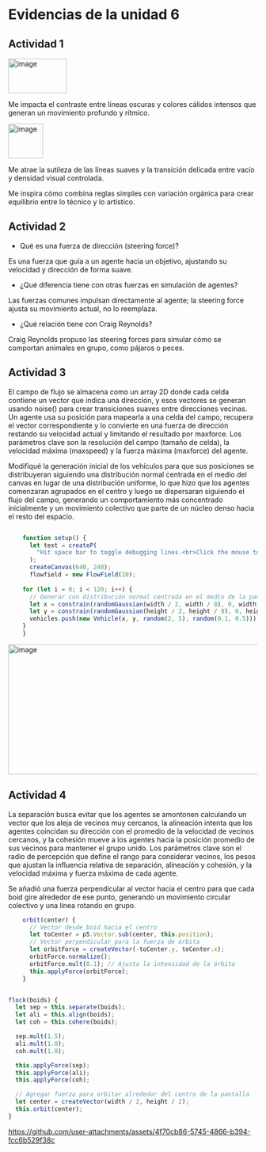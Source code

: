 # Evidencias de la unidad 6


## Actividad 1

<img width="118" height="70" alt="image" src="https://github.com/user-attachments/assets/1a970cad-db56-45a7-9f9f-468a63babb7c" />

Me impacta el contraste entre líneas oscuras y colores cálidos intensos que generan un movimiento profundo y rítmico.

<img width="70" height="70" alt="image" src="https://github.com/user-attachments/assets/c6e622a3-7b5e-462a-9aac-5e7076993b25" />

Me atrae la sutileza de las líneas suaves y la transición delicada entre vacío y densidad visual controlada.

Me inspira cómo combina reglas simples con variación orgánica para crear equilibrio entre lo técnico y lo artístico.

## Actividad 2 

- Qué es una fuerza de dirección (steering force)?

Es una fuerza que guía a un agente hacia un objetivo, ajustando su velocidad y dirección de forma suave.

- ¿Qué diferencia tiene con otras fuerzas en simulación de agentes?

Las fuerzas comunes impulsan directamente al agente; la steering force ajusta su movimiento actual, no lo reemplaza.

- ¿Qué relación tiene con Craig Reynolds?

Craig Reynolds propuso las steering forces para simular cómo se comportan animales en grupo, como pájaros o peces.

## Actividad 3

El campo de flujo se almacena como un array 2D donde cada celda contiene un vector que indica una dirección, y esos vectores se generan usando noise() para crear transiciones suaves entre direcciones vecinas. Un agente usa su posición para mapearla a una celda del campo, recupera el vector correspondiente y lo convierte en una fuerza de dirección restando su velocidad actual y limitando el resultado por maxforce. Los parámetros clave son la resolución del campo (tamaño de celda), la velocidad máxima (maxspeed) y la fuerza máxima (maxforce) del agente.

Modifiqué la generación inicial de los vehículos para que sus posiciones se distribuyeran siguiendo una distribución normal centrada en el medio del canvas en lugar de una distribución uniforme, lo que hizo que los agentes comenzaran agrupados en el centro y luego se dispersaran siguiendo el flujo del campo, generando un comportamiento más concentrado inicialmente y un movimiento colectivo que parte de un núcleo denso hacia el resto del espacio.

```js 

    function setup() {
      let text = createP(
        "Hit space bar to toggle debugging lines.<br>Click the mouse to generate a new flow field."
      );
      createCanvas(640, 240);
      flowfield = new FlowField(20);
  
    for (let i = 0; i < 120; i++) {
      // Generar con distribución normal centrada en el medio de la pantalla
      let x = constrain(randomGaussian(width / 2, width / 8), 0, width);
      let y = constrain(randomGaussian(height / 2, height / 8), 0, height);
      vehicles.push(new Vehicle(x, y, random(2, 5), random(0.1, 0.5)));
    }
    }
```

<img width="692" height="263" alt="image" src="https://github.com/user-attachments/assets/11de2cc9-4585-4f75-afd4-ee16be14afae" />

## Actividad 4

La separación busca evitar que los agentes se amontonen calculando un vector que los aleja de vecinos muy cercanos, la alineación intenta que los agentes coincidan su dirección con el promedio de la velocidad de vecinos cercanos, y la cohesión mueve a los agentes hacia la posición promedio de sus vecinos para mantener el grupo unido. Los parámetros clave son el radio de percepción que define el rango para considerar vecinos, los pesos que ajustan la influencia relativa de separación, alineación y cohesión, y la velocidad máxima y fuerza máxima de cada agente.

Se añadió una fuerza perpendicular al vector hacia el centro para que cada boid gire alrededor de ese punto, generando un movimiento circular colectivo y una línea rotando en grupo.

``` js
    orbit(center) {
      // Vector desde boid hacia el centro
      let toCenter = p5.Vector.sub(center, this.position);
      // Vector perpendicular para la fuerza de órbita
      let orbitForce = createVector(-toCenter.y, toCenter.x);
      orbitForce.normalize();
      orbitForce.mult(0.1); // Ajusta la intensidad de la órbita
      this.applyForce(orbitForce);
    }

```

``` js

flock(boids) {
  let sep = this.separate(boids);
  let ali = this.align(boids);
  let coh = this.cohere(boids);

  sep.mult(1.5);
  ali.mult(1.0);
  coh.mult(1.0);

  this.applyForce(sep);
  this.applyForce(ali);
  this.applyForce(coh);

  // Agregar fuerza para orbitar alrededor del centro de la pantalla
  let center = createVector(width / 2, height / 2);
  this.orbit(center);
}


```
https://github.com/user-attachments/assets/4f70cb86-5745-4866-b394-fcc6b529f38c












